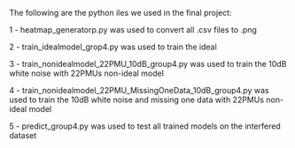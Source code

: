 The following are the python iles we used in the final project:

1 - heatmap_generatorp.py was used to convert all .csv files to .png

2 - train_idealmodel_grop4.py was used to train the ideal

3 - train_nonidealmodel_22PMU_10dB_group4.py was used to train the 10dB white noise with 22PMUs non-ideal model

4 - train_nonidealmodel_22PMU_MissingOneData_10dB_group4.py was used to train the 10dB white noise and missing one data with 22PMUs non-ideal model

5 - predict_group4.py was used to test all trained models on the interfered dataset
